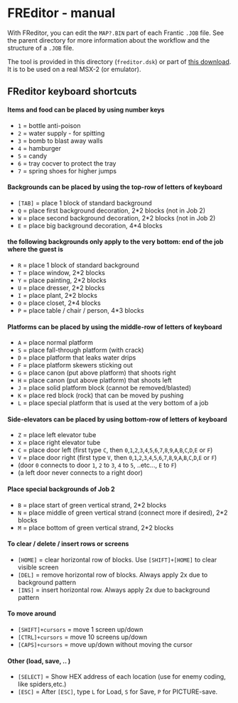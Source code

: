 # FREditor - manual

With FReditor, you can edit the `MAP?.BIN` part of each Frantic `.JOB` file. See the parent directory for more information about the workflow and the structure of a `.JOB` file.


The tool is provided in this directory (`freditor.dsk`) or part of [this download](https://www.msx.org/downloads/anmas-frantic-sources). It is to be used on a real MSX-2 (or emulator).

## FReditor keyboard shortcuts


#### Items and food can be placed by using number keys

- `1` = bottle anti-poison
- `2` = water supply - for spitting
- `3` = bomb to blast away walls
- `4` = hamburger
- `5` = candy
- `6` = tray cocver to protect the tray
- `7` = spring shoes for higher jumps

#### Backgrounds can be placed by using the top-row of letters of keyboard

- `[TAB]` = place 1 block of standard background
- `Q` = place first background decoration, 2*2 blocks (not in Job 2)
- `W` = place second background decoration, 2*2 blocks (not in Job 2)
- `E` = place big background decoration, 4*4 blocks

#### the following backgrounds only apply to the very bottom: end of the job where the guest is

- `R` = place 1 block of standard background
- `T` = place window, 2*2 blocks
- `Y` = place painting, 2*2 blocks
- `U` = place dresser, 2*2 blocks
- `I` = place plant, 2*2 blocks
- `O` = place closet, 2*4 blocks
- `P` = place table / chair / person, 4*3 blocks

#### Platforms can be placed by using the middle-row of letters of keyboard

- `A` =  place normal platform
- `S` =  place fall-through platform (with crack)
- `D` =  place platform that leaks water drips
- `F` =  place platform skewers sticking out
- `G` =  place canon (put above platform) that shoots right
- `H` =  place canon (put above platform) that shoots left
- `J` =  place solid platform block (cannot be removed/blasted)
- `K` =  place red block (rock) that can be moved by pushing
- `L` =  place special platform that is used at the very bottom of a job

#### Side-elevators can be placed by using bottom-row of letters of keyboard


- `Z` =  place left elevator tube
- `X` =  place right elevator tube
- `C` =  place door left  (first type `C`, then `0`,`1`,`2`,`3`,`4`,`5`,`6`,`7`,`8`,`9`,`A`,`B`,`C`,`D`,`E` or `F`)
- `V` =  place door right (first type `V`, then `0`,`1`,`2`,`3`,`4`,`5`,`6`,`7`,`8`,`9`,`A`,`B`,`C`,`D`,`E` or `F`)
- (door `0` connects to door `1`,  `2` to `3`,  `4` to `5`, ..etc...,  `E` to `F`)
- (a left door never connects to a right door)

#### Place special backgrounds of Job 2 

- `B` =  place start of green vertical strand, 2*2 blocks
- `N` =  place middle of green vertical strand (connect more if desired), 2*2 blocks
- `M` =  place bottom of green vertical strand, 2*2 blocks

#### To clear / delete / insert rows or screens

- `[HOME]` =  clear horizontal row of blocks. Use `[SHIFT]+[HOME]` to clear visible screen
- `[DEL]` =  remove horizontal row of blocks. Always apply 2x due to background pattern
- `[INS]` =  insert horizontal row. Always apply 2x due to background pattern

#### To move around

- `[SHIFT]+cursors` =  move 1 screen up/down
- `[CTRL]+cursors`  =  move 10 screens up/down
- `[CAPS]+cursors`  =  move up/down without moving the cursor

#### Other (load, save, .. )

- `[SELECT]` =  Show HEX address of each location (use for enemy coding, like spiders,etc.)
- `[ESC]`    =  After `[ESC]`, type `L` for Load, `S` for Save, `P` for PICTURE-save.



